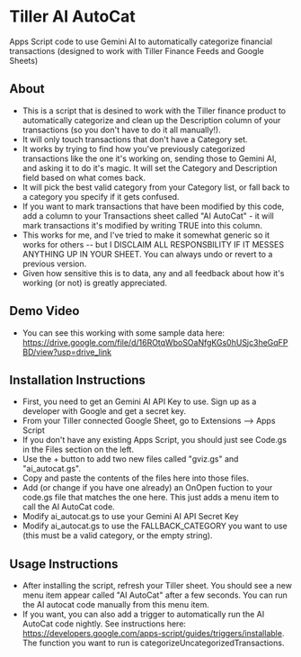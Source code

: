 # Tiller AI AutoCat
Apps Script code to use Gemini AI to automatically categorize financial transactions (designed to work with Tiller Finance Feeds and Google Sheets)

## About
- This is a script that is desined to work with the Tiller finance product to automatically categorize and clean up the Description column of your transactions (so you don't have to do it all manually!).
- It will only touch transactions that don't have a Category set.
- It works by trying to find how you've previously categorized transactions like the one it's working on, sending those to Gemini AI, and asking it to do it's magic.  It will set the Category and Description field based on what comes back.
- It will pick the best valid category from your Category list, or fall back to a category you specify if it gets confused.
- If you want to mark transactions that have been modified by this code, add a column to your Transactions sheet called "AI AutoCat" - it will mark transactions it's modified by writing TRUE into this column.
- This works for me, and I've tried to make it somewhat generic so it works for others -- but I DISCLAIM ALL RESPONSBILITY IF IT MESSES ANYTHING UP IN YOUR SHEET.  You can always undo or revert to a previous version.
- Given how sensitive this is to data, any and all feedback about how it's working (or not) is greatly appreciated.

## Demo Video
- You can see this working with some sample data here: https://drive.google.com/file/d/16ROtqWboSOaNfgKGs0hUSjc3heGqFPBD/view?usp=drive_link

## Installation Instructions
- First, you need to get an Gemini AI API Key to use.  Sign up as a developer with Google and get a secret key.
- From your Tiller connected Google Sheet, go to Extensions --> Apps Script
- If you don't have any existing Apps Script, you should just see Code.gs in the Files section on the left.
- Use the + button to add two new files called "gviz.gs" and "ai_autocat.gs".
- Copy and paste the contents of the files here into those files.
- Add (or change if you have one already) an OnOpen fuction to your code.gs file that matches the one here.  This just adds a menu item to call the AI AutoCat code.
- Modify ai_autocat.gs to use your Gemini AI API Secret Key
- Modify ai_autocat.gs to use the FALLBACK_CATEGORY you want to use (this must be a valid category, or the empty string).

## Usage Instructions
- After installing the script, refresh your Tiller sheet.  You should see a new menu item appear called "AI AutoCat" after a few seconds.  You can run the AI autocat code manually from this menu item.
- If you want, you can also add a trigger to automatically run the AI AutoCat code nightly.  See instructions here: https://developers.google.com/apps-script/guides/triggers/installable.  The function you want to run is categorizeUncategorizedTransactions.
